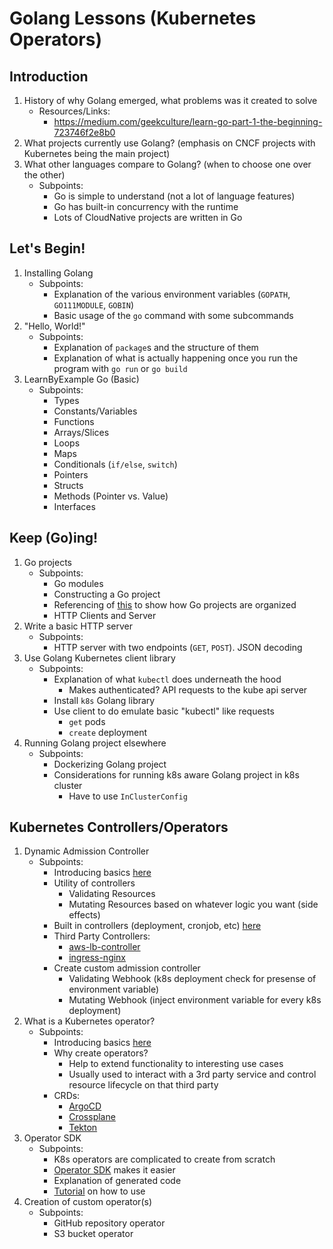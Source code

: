 # Golang Lessons (Kubernetes Operators)

## Introduction

1. History of why Golang emerged, what problems was it created to solve
   - Resources/Links:
     - https://medium.com/geekculture/learn-go-part-1-the-beginning-723746f2e8b0
2. What projects currently use Golang? (emphasis on CNCF projects with Kubernetes being the main project)
3. What other languages compare to Golang? (when to choose one over the other)
   - Subpoints:
     - Go is simple to understand (not a lot of language features)
     - Go has built-in concurrency with the runtime
     - Lots of CloudNative projects are written in Go

## Let's Begin!

1. Installing Golang
   - Subpoints:
     - Explanation of the various environment variables (`GOPATH`, `GO111MODULE`, `GOBIN`)
     - Basic usage of the `go` command with some subcommands
2. "Hello, World!"
   - Subpoints:
     - Explanation of `package`s and the structure of them
     - Explanation of what is actually happening once you run the program with `go run` or `go build`
3. LearnByExample Go (Basic)
   - Subpoints:
     - Types
     - Constants/Variables
     - Functions
     - Arrays/Slices
     - Loops
     - Maps
     - Conditionals (`if/else`, `switch`)
     - Pointers
     - Structs
     - Methods (Pointer vs. Value)
     - Interfaces

## Keep (Go)ing!

1. Go projects
   - Subpoints:
     - Go modules
     - Constructing a Go project
     - Referencing of [this](https://github.com/golang-standards/project-layout) to show how Go projects are organized
     - HTTP Clients and Server
2. Write a basic HTTP server
   - Subpoints:
     - HTTP server with two endpoints (`GET`, `POST`). JSON decoding
3. Use Golang Kubernetes client library
   - Subpoints:
     - Explanation of what `kubectl` does underneath the hood
       - Makes authenticated? API requests to the kube api server
     - Install `k8s` Golang library
     - Use client to do emulate basic "kubectl" like requests
       - `get` pods
       - `create` deployment
4. Running Golang project elsewhere
   - Subpoints:
     - Dockerizing Golang project
     - Considerations for running k8s aware Golang project in k8s cluster
       - Have to use `InClusterConfig`

## Kubernetes Controllers/Operators

1. Dynamic Admission Controller
   - Subpoints:
     - Introducing basics [here]()
     - Utility of controllers
       - Validating Resources
       - Mutating Resources based on whatever logic you want (side effects)
     - Built in controllers (deployment, cronjob, etc) [here](https://github.com/kubernetes/kubernetes/tree/master/pkg/controller)
     - Third Party Controllers:
       - [aws-lb-controller](https://github.com/kubernetes-sigs/aws-load-balancer-controller)
       - [ingress-nginx](https://github.com/kubernetes/ingress-nginx)
     - Create custom admission controller
       - Validating Webhook (k8s deployment check for presense of environment variable)
       - Mutating Webhook (inject environment variable for every k8s deployment)
2. What is a Kubernetes operator?
   - Subpoints:
     - Introducing basics [here](https://kubernetes.io/docs/concepts/extend-kubernetes/operator/)
     - Why create operators?
       - Help to extend functionality to interesting use cases
       - Usually used to interact with a 3rd party service and control resource lifecycle on that third party
     - CRDs:
       - [ArgoCD](https://github.com/argoproj/argo-cd)
       - [Crossplane](https://github.com/crossplane/crossplane)
       - [Tekton](https://tekton.dev/)
3. Operator SDK
   - Subpoints:
     - K8s operators are complicated to create from scratch
     - [Operator SDK](https://sdk.operatorframework.io/) makes it easier
     - Explanation of generated code
     - [Tutorial](https://sdk.operatorframework.io/docs/building-operators/golang/tutorial/) on how to use
4. Creation of custom operator(s)
   - Subpoints:
     - GitHub repository operator
     - S3 bucket operator
